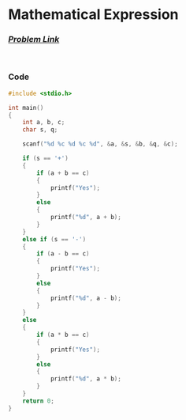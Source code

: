 # Mathematical Expression
### [*Problem Link*](https://codeforces.com/group/MWSDmqGsZm/contest/219158/problem/W)


<br> 

### Code
```c
#include <stdio.h>

int main()
{
    int a, b, c;
    char s, q;

    scanf("%d %c %d %c %d", &a, &s, &b, &q, &c);

    if (s == '+')
    {
        if (a + b == c)
        {
            printf("Yes");
        }
        else
        {
            printf("%d", a + b);
        }
    }
    else if (s == '-')
    {
        if (a - b == c)
        {
            printf("Yes");
        }
        else
        {
            printf("%d", a - b);
        }
    }
    else
    {
        if (a * b == c)
        {
            printf("Yes");
        }
        else
        {
            printf("%d", a * b);
        }
    }
    return 0;
}
```
